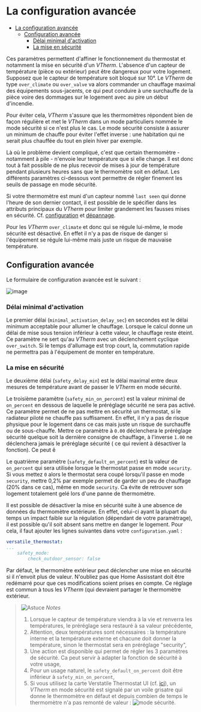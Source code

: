 # La configuration avancée

- [La configuration avancée](#la-configuration-avancée)
  - [Configuration avancée](#configuration-avancée)
    - [Délai minimal d'activation](#délai-minimal-dactivation)
    - [La mise en sécurité](#la-mise-en-sécurité)

Ces paramètres permettent d'affiner le fonctionnement du thermostat et notamment la mise en sécurité d'un _VTherm_. L'absence d'un capteur de température (pièce ou extérieur) peut être dangereux pour votre logement. Supposez que le capteur de température soit bloqué sur 10°. Le _VTherm_ de type `over_climate` ou `over_valve` va alors commander un chauffage maximal des équipements sous-jacents, ce qui peut conduire à une surchauffe de la pièce voire des dommages sur le logement avec au pire un début d'incendie.

Pour éviter cela, _VTherm_ s'assure que les thermomètres répondent bien de façon régulière et met le _VTherm_ dans un mode particuliers nommée le mode sécurité si ce n'est plus le cas. Le mode sécurité consiste à assurer un minimum de chauffe pour éviter l'effet inverse : une habitation qui ne serait plus chauffée du tout en plein hiver par exemple.

Là où le problème devient compliqué, c'est que certain thermomètre - notamment à pile - n'envoie leur température que si elle change. Il est donc tout à fait possible de ne plus recevoir de mises à jour de température pendant plusieurs heures sans que le thermomètre soit en défaut. Les différents paramètres ci-dessous vont permettre de régler finement les seuils de passage en mode sécurité.

Si votre thermomètre est muni d'un capteur nommé `last seen` qui donne l'heure de son dernier contact, il est possible de le spécifier dans les attributs principaux du _VTherm_ pour limiter grandement les fausses mises en sécurité. Cf. [configuration](base-attributes.md#choix-des-attributs-de-base) et [dépannage](troubleshooting.md#pourquoi-mon-versatile-thermostat-se-met-en-securite-).

Pour les _VTherm_ `over_climate` et donc qui se régule lui-même, le mode sécurité est désactivé. En effet il n'y a pas de risque de danger si l'équipement se régule lui-même mais juste un risque de mauvaise température.

## Configuration avancée

Le formulaire de configuration avancée est le suivant :

![image](images/config-advanced.png)

### Délai minimal d'activation

Le premier délai (`minimal_activation_delay_sec`) en secondes est le délai minimum acceptable pour allumer le chauffage. Lorsque le calcul donne un délai de mise sous tension inférieur à cette valeur, le chauffage reste éteint. Ce paramètre ne sert qu'au _VTherm_ avec un déclenchement cyclique `over_switch`. Si le temps d'allumage est trop court, la, commutation rapide ne permettra pas à l'équipement de monter en température.

### La mise en sécurité

Le deuxième délai (`safety_delay_min`) est le délai maximal entre deux mesures de température avant de passer le _VTherm_ en mode sécurité.

Le troisième paramètre (`safety_min_on_percent`) est la valeur minimal de `on_percent` en dessous de laquelle le préréglage sécurité ne sera pas activé. Ce paramètre permet de ne pas mettre en sécurité un thermostat, si le radiateur piloté ne chauffe pas suffisament. En effet, il n'y a pas de risque physique pour le logement dans ce cas mais juste un risque de surchauffe ou de sous-chauffe.
Mettre ce paramètre à ``0.00`` déclenchera le préréglage sécurité quelque soit la dernière consigne de chauffage, à l'inverse ``1.00`` ne déclenchera jamais le préréglage sécurité ( ce qui revient à désactiver la fonction). Ce peut ê

Le quatrième paramètre (`safety_default_on_percent`) est la valeur de `on_percent` qui sera utilisée lorsque le thermostat passe en mode ``security``. Si vous mettez `0` alors le thermostat sera coupé lorsqu'il passe en mode `security`, mettre 0,2% par exemple permet de garder un peu de chauffage (20% dans ce cas), même en mode ``security``. Ca évite de retrouver son logement totalement gelé lors d'une panne de thermomètre.

Il est possible de désactiver la mise en sécurité suite à une absence de données du thermomètre extérieure. En effet, celui-ci ayant la plupart du temps un impact faible sur la régulation (dépendant de votre paramètrage), il est possible qu'il soit absent sans mettre en danger le logement. Pour cela, il faut ajouter les lignes suivantes dans votre `configuration.yaml` :
```yaml
versatile_thermostat:
...
    safety_mode:
        check_outdoor_sensor: false
```
Par défaut, le thermomètre extérieur peut déclencher une mise en sécurité si il n'envoit plus de valeur. N'oubliez pas que Home Assisstant doit être redémarré pour que ces modifications soient prises en compte. Ce réglage est commun à tous les _VTherm_ (qui devraient partager le thermomètre extérieur.

> ![Astuce](images/tips.png) _*Notes*_
> 1. Lorsque le capteur de température viendra à la vie et renverra les températures, le préréglage sera restauré à sa valeur précédente,
> 2. Attention, deux températures sont nécessaires : la température interne et la température externe et chacune doit donner la température, sinon le thermostat sera en préréglage "security",
> 3. Une action est disponible qui permet de régler les 3 paramètres de sécurité. Ca peut servir à adapter la fonction de sécurité à votre usage,
> 4. Pour un usage naturel, le ``safety_default_on_percent`` doit être inférieur à ``safety_min_on_percent``,
> 5. Si vous utilisez la carte Verstatile Thermostat UI (cf. [ici](additions.md#bien-mieux-avec-le-versatile-thermostat-ui-card)), un _VTherm_ en mode sécurité est signalé par un voile grisatre qui donne le thermomètre en défaut et depuis combien de temps le thermomètre n'a pas remonté de valeur : ![mode sécurité](images/safety-mode-icon.png).
